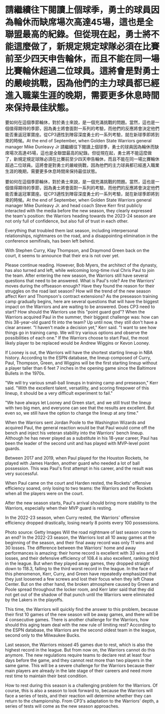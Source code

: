 #  請繼續往下閱讀上個球季，勇士的球員因為輪休而缺席場次高達45場，這也是全聯盟最高的紀錄。但從現在起，勇士將不能這麼做了，新規定規定球隊必須在比賽前至少四天申告輪休，而且不能在同一場比賽輪休超過二位球員。這將會是對勇士的嚴峻挑戰，因為他們的主力球員都已經進入職業生涯的晚期，需要更多休息時間來保持最佳狀態。

 要如何在這個季節輪休，對於勇士來說，是一個充滿挑戰的問題。當然，這也是一個值得期待的季節，因為勇士將會面對一系列的考驗，而他們的反應將會決定他們能否重返冠軍寶座。從CP3適性到陣容深度勇士的一系列考驗，就在新球季即將到來的時候。At the end of September, when Golden State Warriors general manager Mike Dunleavy Jr 
  請繼續往下閱讀上個球季，勇士的球員因為輪休而缺席場次高達45場，這也是全聯盟最高的紀錄。但從現在起，勇士將不能這麼做了，新規定規定球隊必須在比賽前至少四天申告輪休，而且不能在同一場比賽輪休超過二位球員。這將會是對勇士的嚴峻挑戰，因為他們的主力球員都已經進入職業生涯的晚期，需要更多休息時間來保持最佳狀態。

 要如何在這個季節輪休，對於勇士來說，是一個充滿挑戰的問題。當然，這也是一個值得期待的季節，因為勇士將會面對一系列的考驗，而他們的反應將會決定他們能否重返冠軍寶座。從CP3適性到陣容深度勇士的一系列考驗，就在新球季即將到來的時候。At the end of September, when Golden State Warriors general manager Mike Dunleavy Jr. and head coach Steve Kerr first publicly interacted with the media before the new season, they clearly expressed the team's position: the Warriors heading towards the 2023-24 season are not only full of confidence, but also full of trust in each other.

Everything that troubled them last season, including interpersonal relationships, nightmares on the road, and a disappointing elimination in the conference semifinals, has been left behind.

With Stephen Curry, Klay Thompson, and Draymond Green back on the court, it seems to announce that their era is not over yet.

Please continue reading. However, Bob Myers, the architect of the dynasty, has also turned and left, while welcoming long-time rival Chris Paul to join the team. After entering the new season, the Warriors still have several questions that need to be answered. What is Paul's role? Are the Warriors' moves during the offseason enough? Have they found the reason for their struggles on the road last season? How will the trend of the new season affect Kerr and Thompson's contract extensions? As the preseason training camp gradually begins, here are several questions that will have the biggest impact on the Warriors and are waiting to be answered. Does CP3 need to start? How should the Warriors use this "point guard god"? When the Warriors acquired Paul in the summer, their biggest challenge was: how can this 38-year-old guard fit into the team? Up until now, they still don't have a clear answer. "I haven't made a decision yet," Kerr said. "I want to see how things go in training camp. We will try various options and observe the possibilities of each one." If the Warriors choose to start Paul, the most likely player to be replaced would be Andrew Wiggins or Kevon Looney.

If Looney is out, the Warriors will have the shortest starting lineup in NBA history. According to the ESPN database, the lineup composed of Curry, Paul, Thompson, Green, and Wiggins will be the first starting lineup without a player taller than 6 feet 7 inches in the opening game since the Baltimore Bullets in the 1970s.

"We will try various small-ball lineups in training camp and preseason," Kerr said. "With the excellent talent, versatility, and scoring firepower of this lineup, it should be a very difficult experiment to fail."

"We have always let Looney and Green start, and we still trust the lineup with two big men, and everyone can see that the results are excellent. But even so, we still have the option to change the lineup at any time."

When the Warriors sent Jordan Poole to the Washington Wizards and acquired Paul, the general reaction would be that Paul would come off the bench and inject his veteran stability into the Warriors' bench lineup. Although he has never played as a substitute in his 18-year career, Paul has been the leader of the second unit and has played with MVP-level point guards.

Between 2017 and 2019, when Paul played for the Houston Rockets, he played with James Harden, another guard who needed a lot of ball possession. This was Paul's first attempt in his career, and the result was very successful.

When Paul came on the court and Harden rested, the Rockets' offensive efficiency soared, only losing to two teams: the Warriors and the Rockets when all the players were on the court.

After the new season starts, Paul's arrival should bring more stability to the Warriors, especially when their MVP guard is resting.

In the 2022-23 season, when Curry rested, the Warriors' offensive efficiency dropped drastically, losing nearly 8 points every 100 possessions.

Photo source: Getty Images Will the road nightmare of last season come to an end? In the 2022-23 season, the Warriors lost all 10 away games at the beginning of the season, and their final away record was only 11 wins and 30 losses. The difference between the Warriors' home and away performances is amazing: their home record is excellent with 33 wins and 8 losses, and their defensive efficiency of 108.4 is also excellent, ranking third in the league. But when they played away games, they dropped straight down to 118.3, falling to the third worst record in the league. In the face of this phenomenon, Kerr, Curry, and Green have repeatedly emphasized that they just loosened a few screws and lost their focus when they left Chase Center. But on the other hand, the broken atmosphere caused by Green and Poole spread throughout the locker room, and Kerr later said that they did not get out of the shadow of that punch until the Warriors were eliminated by the Lakers in the playoffs.

This time, the Warriors will quickly find the answer to this problem, because their first 10 games of the new season will be away games, and there will be 4 consecutive games. There is another challenge for the Warriors, how should this aging team deal with the new rule of limiting rest? According to the ESPN database, the Warriors are the second oldest team in the league, second only to the Milwaukee Bucks.

Last season, the Warriors missed 45 games due to rest, which is also the highest record in the league. But from now on, the Warriors cannot do this anymore. The new regulations require teams to declare rest at least four days before the game, and they cannot rest more than two players in the same game. This will be a severe challenge for the Warriors because their main players are already in the late stage of their careers and need more rest time to maintain their best condition.

How to rest during this season is a challenging problem for the Warriors. Of course, this is also a season to look forward to, because the Warriors will face a series of tests, and their reaction will determine whether they can return to the championship. From CP3's adaptation to the Warriors' depth, a series of tests will come as the new season approaches.